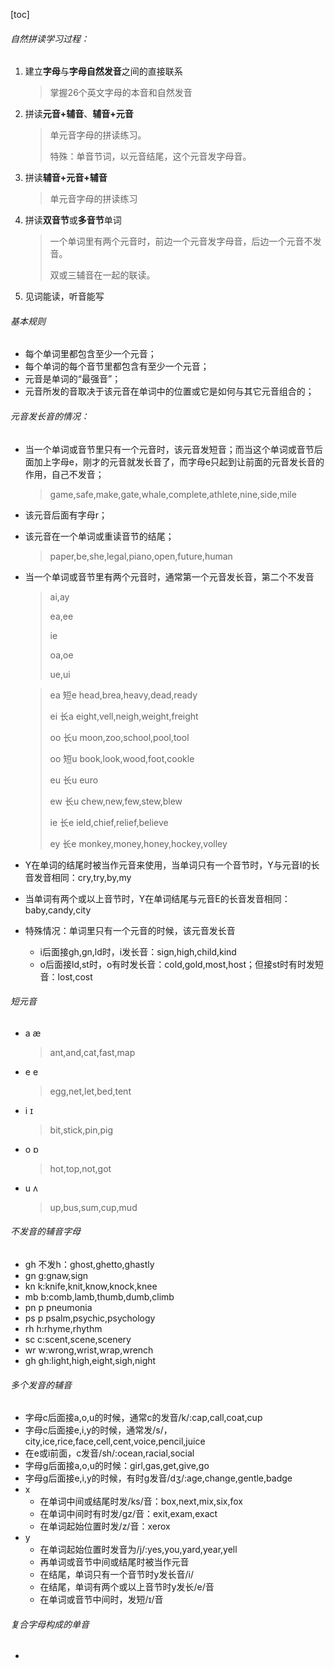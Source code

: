 [toc]

###### 自然拼读学习过程：

1. 建立**字母**与**字母自然发音**之间的直接联系

   > 掌握26个英文字母的本音和自然发音

2. 拼读**元音+辅音**、**辅音+元音**

   > 单元音字母的拼读练习。
   >
   > 特殊：单音节词，以元音结尾，这个元音发字母音。

3. 拼读**辅音+元音+辅音**

   > 单元音字母的拼读练习

4. 拼读**双音节**或**多音节**单词

   > 一个单词里有两个元音时，前边一个元音发字母音，后边一个元音不发音。
   >
   > 双或三辅音在一起的联读。

5. 见词能读，听音能写

###### 基本规则

- 每个单词里都包含至少一个元音；
- 每个单词的每个音节里都包含有至少一个元音；
- 元音是单词的“最强音”；
- 元音所发的音取决于该元音在单词中的位置或它是如何与其它元音组合的；

###### 元音发长音的情况：

- 当一个单词或音节里只有一个元音时，该元音发短音；而当这个单词或音节后面加上字母e，刚才的元音就发长音了，而字母e只起到让前面的元音发长音的作用，自己不发音；

  > game,safe,make,gate,whale,complete,athlete,nine,side,mile

- 该元音后面有字母r；

- 该元音在一个单词或重读音节的结尾；

  > paper,be,she,legal,piano,open,future,human

- 当一个单词或音节里有两个元音时，通常第一个元音发长音，第二个不发音

  > ai,ay
  >
  > ea,ee
  >
  > ie
  >
  > oa,oe
  >
  > ue,ui

  > ea 短e head,brea,heavy,dead,ready
  >
  > ei 长a eight,vell,neigh,weight,freight
  >
  > oo 长u moon,zoo,school,pool,tool
  >
  > oo 短u book,look,wood,foot,cookle
  >
  > eu 长u euro
  >
  > ew 长u chew,new,few,stew,blew
  >
  > ie 长e ield,chief,relief,believe
  >
  > ey 长e monkey,money,honey,hockey,volley

- Y在单词的结尾时被当作元音来使用，当单词只有一个音节时，Y与元音I的长音发音相同：cry,try,by,my

- 当单词有两个或以上音节时，Y在单词结尾与元音E的长音发音相同：baby,candy,city

- 特殊情况：单词里只有一个元音的时候，该元音发长音

  - i后面接gh,gn,ld时，i发长音：sign,high,child,kind
  - o后面接ld,st时，o有时发长音：cold,gold,most,host；但接st时有时发短音：lost,cost

###### 短元音

- a æ

  > ant,and,cat,fast,map

- e e

  > egg,net,let,bed,tent

- i ɪ

  > bit,stick,pin,pig

- o ɒ

  > hot,top,not,got

- u ʌ

  > up,bus,sum,cup,mud

###### 不发音的辅音字母

- gh 不发h：ghost,ghetto,ghastly
- gn g:gnaw,sign
- kn k:knife,knit,know,knock,knee
- mb b:comb,lamb,thumb,dumb,climb
- pn p pneumonia
- ps p psalm,psychic,psychology
- rh h:rhyme,rhythm
- sc c:scent,scene,scenery
- wr w:wrong,wrist,wrap,wrench
- gh gh:light,high,eight,sigh,night

###### 多个发音的辅音

- 字母c后面接a,o,u的时候，通常c的发音/k/:cap,call,coat,cup
- 字母c后面接e,i,y的时候，通常发/s/，city,ice,rice,face,cell,cent,voice,pencil,juice
- 在e或i前面，c发音/sh/:ocean,racial,social
- 字母g后面接a,o,u的时候：girl,gas,get,give,go
- 字母g后面接e,i,y的时候，有时g发音/dʒ/:age,change,gentle,badge
- x
  - 在单词中间或结尾时发/ks/音：box,next,mix,six,fox
  - 在单词中间时有时发/gz/音：exit,exam,exact
  - 在单词起始位置时发/z/音：xerox
- y
  - 在单词起始位置时发音为/j/:yes,you,yard,year,yell
  - 再单词或音节中间或结尾时被当作元音
  - 在结尾，单词只有一个音节时y发长音/i/
  - 在结尾，单词有两个或以上音节时y发长/e/音
  - 在单词或音节中间时，发短/ɪ/音

###### 复合字母构成的单音

- 
